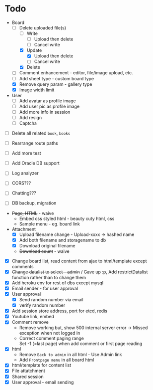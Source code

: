# Todo

* Board
    * [ ] Delete uploaded file(s)
        * [ ] Write
            * [ ] Upload then delete
            * [ ] Cancel write
        * [x] Update
            * [x] Upload then delete
            * [ ] Cancel write
        * [x] Delete
    * [ ] Comment enhancement - editor, file/image upload, etc.
    * [ ] Add sheet type - custom board type
    * [x] Remove query param - gallery type
    * [x] Image width limit
* User
    * [ ] Add avatar as profile image
    * [ ] Add user pic as profile image
    * [ ] Add more info in session
    * [ ] Add resign
    * [ ] Captcha

* [ ] Delete all related `book`, `books`
* [ ] Rearrange route paths
* [ ] Add more test
* [ ] Add Oracle DB support
* [ ] Log analyzer
* [ ] CORS???
* [ ] Chatting???
* [ ] DB backup, migration


* ~~Page, HTML~~ - waive
    * Embed css styled html - beauty cuty html, css
    * Sample menu - eg. board link
* Attachment
    * [x] Upload filename change - Upload-xxxx -> hashed name
    * [x] Add both filename and storagename to db
    * [x] Download original filename
    * ~~Download count~~ - waive
* [x] Change board list, read content from ajax to html/template except comments
* [x] ~~Change datalist to select - admin~~ / Gave up :p, Add restrictDatalist function rather than to change them
* [x] Add heroku env for rest of dbs except mysql
* [x] Email sender - for user approval
* [x] User approval
    * [x] Send random number via email
    * [x] verify random number
* [x] Add session store address, port for etcd, redis
* [x] Youtube link, embed
* [x] Comment remove
    - Remove working but, show 500 internal server error -> Missed exception when not logged in
    - Correct comment paging range<br />
    Set -1 (=last page) when add comment or first page reading
* [x] html
    * Remove `Back to admin` in all html - Use Admin link
    * Add `Frontpage menu` in all board html
* [x] html/template for content list
* [x] File attatchment
* [x] Shared session
* [x] User approval - email sending

